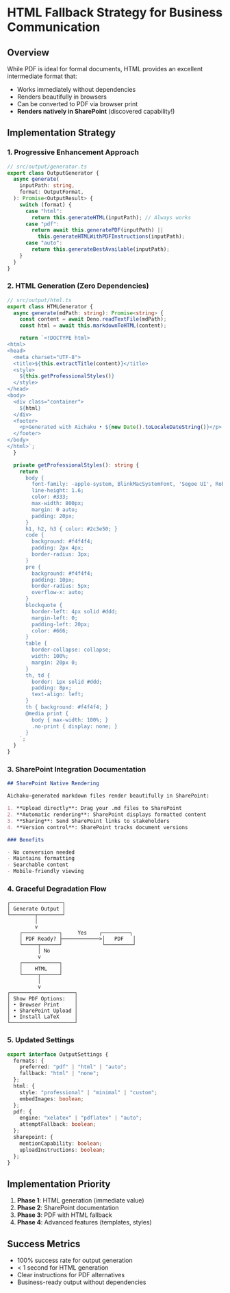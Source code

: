 # HTML Fallback Strategy for Business Communication

## Overview

While PDF is ideal for formal documents, HTML provides an excellent intermediate
format that:

- Works immediately without dependencies
- Renders beautifully in browsers
- Can be converted to PDF via browser print
- **Renders natively in SharePoint** (discovered capability!)

## Implementation Strategy

### 1. Progressive Enhancement Approach

```typescript
// src/output/generator.ts
export class OutputGenerator {
  async generate(
    inputPath: string,
    format: OutputFormat,
  ): Promise<OutputResult> {
    switch (format) {
      case "html":
        return this.generateHTML(inputPath); // Always works
      case "pdf":
        return await this.generatePDF(inputPath) ||
          this.generateHTMLWithPDFInstructions(inputPath);
      case "auto":
        return this.generateBestAvailable(inputPath);
    }
  }
}
```

### 2. HTML Generation (Zero Dependencies)

```typescript
// src/output/html.ts
export class HTMLGenerator {
  async generate(mdPath: string): Promise<string> {
    const content = await Deno.readTextFile(mdPath);
    const html = await this.markdownToHTML(content);

    return `<!DOCTYPE html>
<html>
<head>
  <meta charset="UTF-8">
  <title>${this.extractTitle(content)}</title>
  <style>
    ${this.getProfessionalStyles()}
  </style>
</head>
<body>
  <div class="container">
    ${html}
  </div>
  <footer>
    <p>Generated with Aichaku • ${new Date().toLocaleDateString()}</p>
  </footer>
</body>
</html>`;
  }

  private getProfessionalStyles(): string {
    return `
      body {
        font-family: -apple-system, BlinkMacSystemFont, 'Segoe UI', Roboto, sans-serif;
        line-height: 1.6;
        color: #333;
        max-width: 800px;
        margin: 0 auto;
        padding: 20px;
      }
      h1, h2, h3 { color: #2c3e50; }
      code { 
        background: #f4f4f4; 
        padding: 2px 4px; 
        border-radius: 3px;
      }
      pre {
        background: #f4f4f4;
        padding: 10px;
        border-radius: 5px;
        overflow-x: auto;
      }
      blockquote {
        border-left: 4px solid #ddd;
        margin-left: 0;
        padding-left: 20px;
        color: #666;
      }
      table {
        border-collapse: collapse;
        width: 100%;
        margin: 20px 0;
      }
      th, td {
        border: 1px solid #ddd;
        padding: 8px;
        text-align: left;
      }
      th { background: #f4f4f4; }
      @media print {
        body { max-width: 100%; }
        .no-print { display: none; }
      }
    `;
  }
}
```

### 3. SharePoint Integration Documentation

```markdown
## SharePoint Native Rendering

Aichaku-generated markdown files render beautifully in SharePoint:

1. **Upload directly**: Drag your .md files to SharePoint
2. **Automatic rendering**: SharePoint displays formatted content
3. **Sharing**: Send SharePoint links to stakeholders
4. **Version control**: SharePoint tracks document versions

### Benefits

- No conversion needed
- Maintains formatting
- Searchable content
- Mobile-friendly viewing
```

### 4. Graceful Degradation Flow

```
┌─────────────────┐
│ Generate Output │
└────────┬────────┘
         │
         v
    ┌────────────┐     Yes    ┌─────────┐
    │ PDF Ready? ├────────────>│   PDF   │
    └─────┬──────┘             └─────────┘
          │ No
          v
    ┌────────────┐
    │    HTML    │
    └─────┬──────┘
          │
          v
┌─────────────────────┐
│ Show PDF Options:   │
│ • Browser Print     │
│ • SharePoint Upload │
│ • Install LaTeX     │
└─────────────────────┘
```

### 5. Updated Settings

```typescript
export interface OutputSettings {
  formats: {
    preferred: "pdf" | "html" | "auto";
    fallback: "html" | "none";
  };
  html: {
    style: "professional" | "minimal" | "custom";
    embedImages: boolean;
  };
  pdf: {
    engine: "xelatex" | "pdflatex" | "auto";
    attemptFallback: boolean;
  };
  sharepoint: {
    mentionCapability: boolean;
    uploadInstructions: boolean;
  };
}
```

## Implementation Priority

1. **Phase 1**: HTML generation (immediate value)
2. **Phase 2**: SharePoint documentation
3. **Phase 3**: PDF with HTML fallback
4. **Phase 4**: Advanced features (templates, styles)

## Success Metrics

- 100% success rate for output generation
- < 1 second for HTML generation
- Clear instructions for PDF alternatives
- Business-ready output without dependencies
